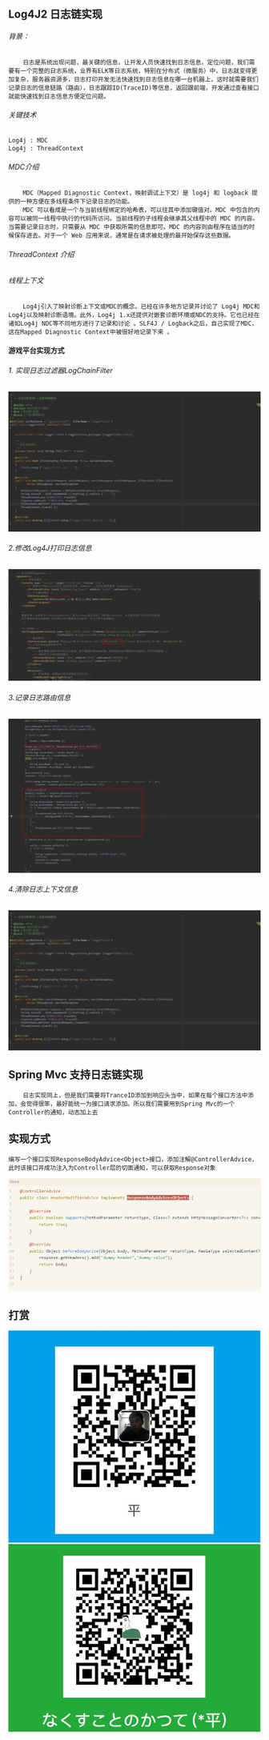 ## Log4J2 日志链实现

###### 背景：
		日志是系统出现问题，最关键的信息，让开发人员快速找到日志信息，定位问题，我们需要有一个完整的日志系统，业界有ELK等日志系统，特别在分布式（微服务）中，日志就变得更加复杂，服务器资源多，日志打印开发无法快速找到日志信息在哪一台机器上，这时就需要我们记录日志的信息链路（路由），日志跟踪ID(TraceID)等信息，返回跟前端，开发通过查看接口就能快速找到日志信息方便定位问题。



###### 关键技术
	Log4j : MDC
    Log4j : ThreadContext



###### MDC介绍
		MDC（Mapped Diagnostic Context，映射调试上下文）是 log4j 和 logback 提供的一种方便在多线程条件下记录日志的功能。
    	MDC 可以看成是一个与当前线程绑定的哈希表，可以往其中添加键值对。MDC 中包含的内容可以被同一线程中执行的代码所访问。当前线程的子线程会继承其父线程中的 MDC 的内容。当需要记录日志时，只需要从 MDC 中获取所需的信息即可。MDC 的内容则由程序在适当的时候保存进去。对于一个 Web 应用来说，通常是在请求被处理的最开始保存这些数据。



###### ThreadContext 介绍

###### 线程上下文

		Log4j引入了映射诊断上下文或MDC的概念。已经在许多地方记录并讨论了 Log4j MDC和 Log4j以及映射诊断语境。此外，Log4j 1.x还提供对嵌套诊断环境或NDC的支持。它也已经在诸如Log4j NDC等不同地方进行了记录和讨论 。SLF4J / Logback之后，自己实现了MDC，这在Mapped Diagnostic Context中被很好地记录下来 。



#### 游戏平台实现方式

###### 1. 实现日志过滤器LogChainFilter
![logChainFilter icon](images/logChainFilter.jpg)



###### 2.修改Log4J打印日志信息
![logChainFilter icon](images/log4J.jpg)



###### 3.记录日志路由信息

![logChainFilter icon](images/route.jpg)


###### 4.清除日志上下文信息

![logChainFilter icon](images/logChainFilter.jpg)

## Spring Mvc 支持日志链实现

		日志实现同上，但是我们需要将TranceID添加到响应头当中，如果在每个接口方法中添加，会觉得很笨，最好能统一为接口请求添加。所以我们需要用到Spring Mvc的一个Controller的通知，动态加上去

## 实现方式
	编写一个接口实现ResponseBodyAdvice<Object>接口，添加注解@ControllerAdvice，此时该接口并成功注入为Controller层的切面通知，可以获取Response对象

![ControllerAdvice_jpg](images/controllerAdvice.jpg)


## 					打赏
![alipay_jpg](https://github.com/thestar111/resource/blob/master/alipay.jpg)
![wxpay_jpg](https://github.com/thestar111/resource/blob/master/wxpay.jpg)
